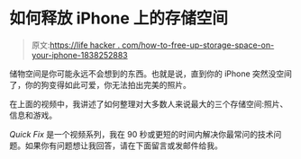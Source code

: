 # 如何释放 iPhone 上的存储空间

> 原文:[https://life hacker . com/how-to-free-up-storage-space-on-your-iphone-1838252883](https://lifehacker.com/how-to-free-up-storage-space-on-your-iphone-1838252883)

储物空间是你可能永远不会想到的东西。也就是说，直到你的 iPhone 突然没空间了，你的狗变得如此可爱，你无法拍出完美的照片。

在上面的视频中，我讲述了如何整理对大多数人来说最大的三个存储空间:照片、信息和游戏。

*Quick Fix* 是一个视频系列，我在 90 秒或更短的时间内解决你最常问的技术问题。如果你有问题想让我回答，请在下面留言或发邮件给我。